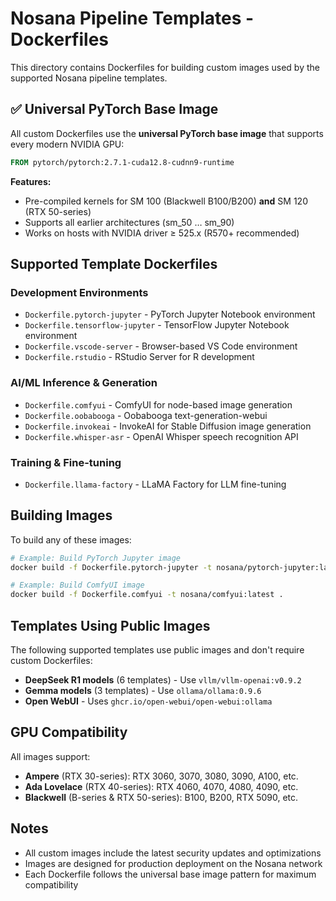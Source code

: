 # Nosana Pipeline Templates - Dockerfiles

This directory contains Dockerfiles for building custom images used by the supported Nosana pipeline templates.

## ✅ Universal PyTorch Base Image

All custom Dockerfiles use the **universal PyTorch base image** that supports every modern NVIDIA GPU:

```dockerfile
FROM pytorch/pytorch:2.7.1-cuda12.8-cudnn9-runtime
```

**Features:**
- Pre-compiled kernels for SM 100 (Blackwell B100/B200) **and** SM 120 (RTX 50-series)
- Supports all earlier architectures (sm_50 … sm_90)
- Works on hosts with NVIDIA driver ≥ 525.x (R570+ recommended)

## Supported Template Dockerfiles

### Development Environments
- `Dockerfile.pytorch-jupyter` - PyTorch Jupyter Notebook environment
- `Dockerfile.tensorflow-jupyter` - TensorFlow Jupyter Notebook environment  
- `Dockerfile.vscode-server` - Browser-based VS Code environment
- `Dockerfile.rstudio` - RStudio Server for R development

### AI/ML Inference & Generation
- `Dockerfile.comfyui` - ComfyUI for node-based image generation
- `Dockerfile.oobabooga` - Oobabooga text-generation-webui
- `Dockerfile.invokeai` - InvokeAI for Stable Diffusion image generation
- `Dockerfile.whisper-asr` - OpenAI Whisper speech recognition API

### Training & Fine-tuning
- `Dockerfile.llama-factory` - LLaMA Factory for LLM fine-tuning

## Building Images

To build any of these images:

```bash
# Example: Build PyTorch Jupyter image
docker build -f Dockerfile.pytorch-jupyter -t nosana/pytorch-jupyter:latest .

# Example: Build ComfyUI image  
docker build -f Dockerfile.comfyui -t nosana/comfyui:latest .
```

## Templates Using Public Images

The following supported templates use public images and don't require custom Dockerfiles:

- **DeepSeek R1 models** (6 templates) - Use `vllm/vllm-openai:v0.9.2`
- **Gemma models** (3 templates) - Use `ollama/ollama:0.9.6`
- **Open WebUI** - Uses `ghcr.io/open-webui/open-webui:ollama`

## GPU Compatibility

All images support:
- **Ampere** (RTX 30-series): RTX 3060, 3070, 3080, 3090, A100, etc.
- **Ada Lovelace** (RTX 40-series): RTX 4060, 4070, 4080, 4090, etc.
- **Blackwell** (B-series & RTX 50-series): B100, B200, RTX 5090, etc.

## Notes

- All custom images include the latest security updates and optimizations
- Images are designed for production deployment on the Nosana network
- Each Dockerfile follows the universal base image pattern for maximum compatibility